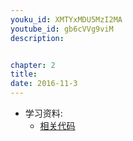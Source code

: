 ```yaml
---
youku_id: XMTYxMDU5MzI2MA
youtube_id: gb6cVVg9viM
description: 


chapter: 2
title: 
date: 2016-11-3
---
```

* 学习资料:
  * [相关代码]()

